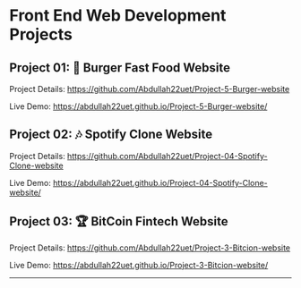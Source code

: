 # Front End Web Development Projects

## Project 01: 🍔 Burger Fast Food Website

Project Details: https://github.com/Abdullah22uet/Project-5-Burger-website

Live Demo: https://abdullah22uet.github.io/Project-5-Burger-website/

## Project 02: 🎶 Spotify Clone Website

Project Details: https://github.com/Abdullah22uet/Project-04-Spotify-Clone-website

Live Demo: https://abdullah22uet.github.io/Project-04-Spotify-Clone-website/

## Project 03: 🏆 BitCoin Fintech Website

Project Details: https://github.com/Abdullah22uet/Project-3-Bitcion-website

Live Demo: https://abdullah22uet.github.io/Project-3-Bitcion-website/


-----------------------------
